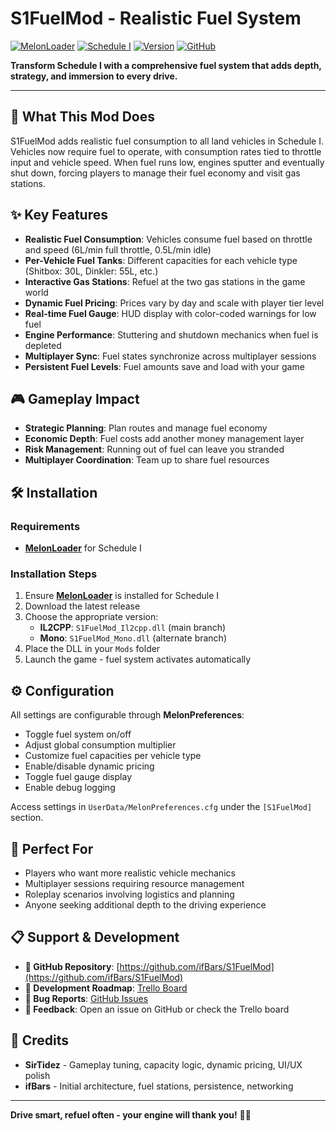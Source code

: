 # S1FuelMod - Realistic Fuel System

[![MelonLoader](https://img.shields.io/badge/MelonLoader-0.7.0-brightgreen.svg?style=flat-square)](https://melonwiki.xyz/#/)
[![Schedule I](https://img.shields.io/badge/Schedule%20I-Mono%20%7C%20IL2CPP-blue.svg?style=flat-square)]()
[![Version](https://img.shields.io/badge/Version-1.0.0-blueviolet.svg?style=flat-square)](https://github.com/ifBars/S1FuelMod/releases)
[![GitHub](https://img.shields.io/badge/GitHub-Repository-black.svg?style=flat-square&logo=github)](https://github.com/ifBars/S1FuelMod)

**Transform Schedule I with a comprehensive fuel system that adds depth, strategy, and immersion to every drive.**

---

## 🚗 What This Mod Does

S1FuelMod adds realistic fuel consumption to all land vehicles in Schedule I. Vehicles now require fuel to operate, with consumption rates tied to throttle input and vehicle speed. When fuel runs low, engines sputter and eventually shut down, forcing players to manage their fuel economy and visit gas stations.

## ✨ Key Features

- **Realistic Fuel Consumption**: Vehicles consume fuel based on throttle and speed (6L/min full throttle, 0.5L/min idle)
- **Per-Vehicle Fuel Tanks**: Different capacities for each vehicle type (Shitbox: 30L, Dinkler: 55L, etc.)
- **Interactive Gas Stations**: Refuel at the two gas stations in the game world
- **Dynamic Fuel Pricing**: Prices vary by day and scale with player tier level
- **Real-time Fuel Gauge**: HUD display with color-coded warnings for low fuel
- **Engine Performance**: Stuttering and shutdown mechanics when fuel is depleted
- **Multiplayer Sync**: Fuel states synchronize across multiplayer sessions
- **Persistent Fuel Levels**: Fuel amounts save and load with your game

## 🎮 Gameplay Impact

- **Strategic Planning**: Plan routes and manage fuel economy
- **Economic Depth**: Fuel costs add another money management layer
- **Risk Management**: Running out of fuel can leave you stranded
- **Multiplayer Coordination**: Team up to share fuel resources

## 🛠️ Installation

### Requirements
- **[MelonLoader](https://melonwiki.xyz/#/)** for Schedule I

### Installation Steps
1. Ensure **[MelonLoader](https://melonwiki.xyz/#/)** is installed for Schedule I
2. Download the latest release
3. Choose the appropriate version:
   - **IL2CPP**: `S1FuelMod_Il2cpp.dll` (main branch)
   - **Mono**: `S1FuelMod_Mono.dll` (alternate branch)
4. Place the DLL in your `Mods` folder
5. Launch the game - fuel system activates automatically

## ⚙️ Configuration

All settings are configurable through **MelonPreferences**:
- Toggle fuel system on/off
- Adjust global consumption multiplier
- Customize fuel capacities per vehicle type
- Enable/disable dynamic pricing
- Toggle fuel gauge display
- Enable debug logging

Access settings in `UserData/MelonPreferences.cfg` under the `[S1FuelMod]` section.

## 🎯 Perfect For

- Players who want more realistic vehicle mechanics
- Multiplayer sessions requiring resource management
- Roleplay scenarios involving logistics and planning
- Anyone seeking additional depth to the driving experience

## 📋 Support & Development

- **📂 GitHub Repository**: [https://github.com/ifBars/S1FuelMod](https://github.com/ifBars/S1FuelMod)
- **📝 Development Roadmap**: [Trello Board](https://trello.com/b/GXaIpuIN)
- **🐛 Bug Reports**: [GitHub Issues](https://github.com/ifBars/S1FuelMod/issues)
- **💬 Feedback**: Open an issue on GitHub or check the Trello board

## 👥 Credits

- **SirTidez** - Gameplay tuning, capacity logic, dynamic pricing, UI/UX polish
- **ifBars** - Initial architecture, fuel stations, persistence, networking

---

**Drive smart, refuel often - your engine will thank you!** 🚗⛽
